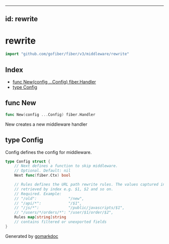 <!-- Code generated by gomarkdoc. DO NOT EDIT -->

---
id: rewrite
---


# rewrite

```go
import "github.com/gofiber/fiber/v3/middleware/rewrite"
```

## Index

- [func New\(config ...Config\) fiber.Handler](<#New>)
- [type Config](<#Config>)


<a name="New"></a>
## func New

```go
func New(config ...Config) fiber.Handler
```

New creates a new middleware handler

<a name="Config"></a>
## type Config

Config defines the config for middleware.

```go
type Config struct {
    // Next defines a function to skip middleware.
    // Optional. Default: nil
    Next func(fiber.Ctx) bool

    // Rules defines the URL path rewrite rules. The values captured in asterisk can be
    // retrieved by index e.g. $1, $2 and so on.
    // Required. Example:
    // "/old":              "/new",
    // "/api/*":            "/$1",
    // "/js/*":             "/public/javascripts/$1",
    // "/users/*/orders/*": "/user/$1/order/$2",
    Rules map[string]string
    // contains filtered or unexported fields
}
```

Generated by [gomarkdoc](<https://github.com/princjef/gomarkdoc>)
